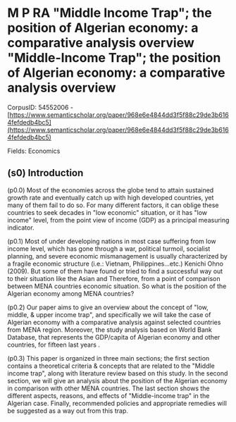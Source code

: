 # M P RA "Middle Income Trap"; the position of Algerian economy: a comparative analysis overview "Middle-Income Trap"; the position of Algerian economy: a comparative analysis overview

CorpusID: 54552006 - [https://www.semanticscholar.org/paper/968e6e4844dd3f5f88c29de3b6164fefdedb4bc5](https://www.semanticscholar.org/paper/968e6e4844dd3f5f88c29de3b6164fefdedb4bc5)

Fields: Economics

## (s0) Introduction
(p0.0) Most of the economies across the globe tend to attain sustained growth rate and eventually catch up with high developed countries, yet many of them fail to do so. For many different factors, it can oblige these countries to seek decades in "low economic" situation, or it has "low income" level, from the point view of income (GDP) as a principal measuring indicator.

(p0.1) Most of under developing nations in most case suffering from low income level, which has gone through a war, political turmoil, socialist planning, and severe economic mismanagement is usually characterized by a fragile economic structure (i.e.: Vietnam, Philippines…etc.) Kenichi Ohno (2009). But some of them have found or tried to find a successful way out to their situation like the Asian and Therefore, from a point of comparison between MENA countries economic situation. So what is the position of the Algerian economy among MENA countries?

(p0.2) Our paper aims to give an overview about the concept of "low, middle, & upper income trap", and specifically we will take the case of Algerian economy with a comparative analysis against selected countries from MENA region. Moreover, the study analysis based on World Bank Database, that represents the GDP/capita of Algerian economy and other countries, for fifteen last years .

(p0.3) This paper is organized in three main sections; the first section contains a theoretical criteria & concepts that are related to the "Middle income trap", along with literature review based on this study. In the second section, we will give an analysis about the position of the Algerian economy in comparison with other MENA countries. The last section shows the different aspects, reasons, and effects of "Middle-income trap" in the Algerian case. Finally, recommended policies and appropriate remedies will be suggested as a way out from this trap.
